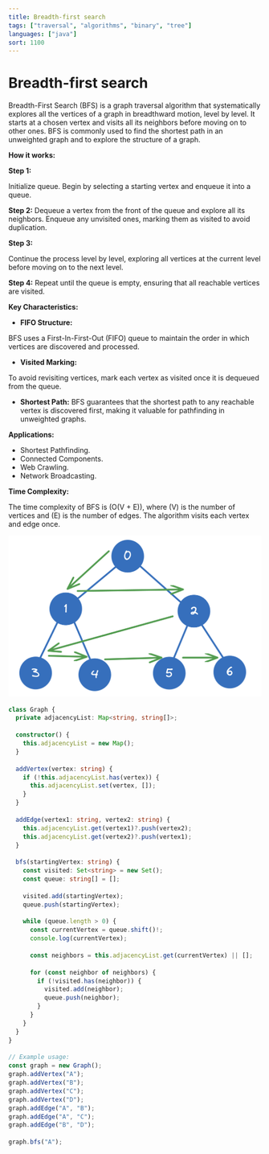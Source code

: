```yaml
---
title: Breadth-first search
tags: ["traversal", "algorithms", "binary", "tree"]
languages: ["java"]
sort: 1100
---
```


# Breadth-first search

Breadth-First Search (BFS) is a graph traversal algorithm that systematically explores all the vertices of a graph in breadthward motion, level by level. It starts at a chosen vertex and visits all its neighbors before moving on to other ones. BFS is commonly used to find the shortest path in an unweighted graph and to explore the structure of a graph.

**How it works:**

**Step 1:**

Initialize queue. Begin by selecting a starting vertex and enqueue it into a queue.

**Step 2:**
Dequeue a vertex from the front of the queue and explore all its neighbors. Enqueue any unvisited ones, marking them as visited to avoid duplication.

**Step 3:**

Continue the process level by level, exploring all vertices at the current level before moving on to the next level.

**Step 4:**
Repeat until the queue is empty, ensuring that all reachable vertices are visited.

**Key Characteristics:**

- **FIFO Structure:**

BFS uses a First-In-First-Out (FIFO) queue to maintain the order in which vertices are discovered and processed.

- **Visited Marking:**

To avoid revisiting vertices, mark each vertex as visited once it is dequeued from the queue.

- **Shortest Path:**
  BFS guarantees that the shortest path to any reachable vertex is discovered first, making it valuable for pathfinding in unweighted graphs.

**Applications:**

- Shortest Pathfinding.
- Connected Components.
- Web Crawling.
- Network Broadcasting.

**Time Complexity:**

The time complexity of BFS is \(O(V + E)\), where \(V\) is the number of vertices and \(E\) is the number of edges. The algorithm visits each vertex and edge once.

![Breadth first search](https://raw.githubusercontent.com/AndersDeath/holy-theory/main/images/breadth-first-search.png)

```typescript
class Graph {
  private adjacencyList: Map<string, string[]>;

  constructor() {
    this.adjacencyList = new Map();
  }

  addVertex(vertex: string) {
    if (!this.adjacencyList.has(vertex)) {
      this.adjacencyList.set(vertex, []);
    }
  }

  addEdge(vertex1: string, vertex2: string) {
    this.adjacencyList.get(vertex1)?.push(vertex2);
    this.adjacencyList.get(vertex2)?.push(vertex1);
  }

  bfs(startingVertex: string) {
    const visited: Set<string> = new Set();
    const queue: string[] = [];

    visited.add(startingVertex);
    queue.push(startingVertex);

    while (queue.length > 0) {
      const currentVertex = queue.shift()!;
      console.log(currentVertex);

      const neighbors = this.adjacencyList.get(currentVertex) || [];

      for (const neighbor of neighbors) {
        if (!visited.has(neighbor)) {
          visited.add(neighbor);
          queue.push(neighbor);
        }
      }
    }
  }
}

// Example usage:
const graph = new Graph();
graph.addVertex("A");
graph.addVertex("B");
graph.addVertex("C");
graph.addVertex("D");
graph.addEdge("A", "B");
graph.addEdge("A", "C");
graph.addEdge("B", "D");

graph.bfs("A");
```

